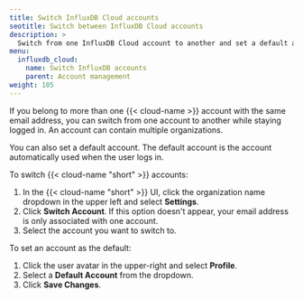 ```yaml
---
title: Switch InfluxDB Cloud accounts
seotitle: Switch between InfluxDB Cloud accounts
description: >
  Switch from one InfluxDB Cloud account to another and set a default account.  
menu:
  influxdb_cloud:
    name: Switch InfluxDB accounts
    parent: Account management
weight: 105
---
```

If you belong to more than one {{< cloud-name >}} account with the same email address, you can switch from one account to another while staying logged in. An account can contain multiple organizations. 

You can also set a default account. The default account is the account automatically used when the user logs in.

To switch {{< cloud-name "short" >}} accounts:

1. In the {{< cloud-name "short" >}} UI, click the organization name dropdown in the upper left and select **Settings**.
2. Click **Switch Account**. If this option doesn't appear, your email address is only associated with one account.
3. Select the account you want to switch to.


To set an account as the default:

1. Click the user avatar in the upper-right and select **Profile**.
2. Select a **Default Account** from the dropdown. 
3. Click **Save Changes**. 